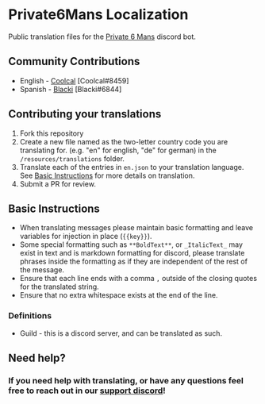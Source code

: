 # Private6Mans Localization
Public translation files for the [Private 6 Mans](https://beta.private6mans.xyz/discord) discord bot.

## Community Contributions
 - English - [Coolcal](https://github.com/coolcalcacol) [Coolcal#8459]
 - Spanish - [Blacki](https://github.com/Blacker2911) [Blacki#6844]

## Contributing your translations
1. Fork this repository
2. Create a new file named as the two-letter country code you are translating for. (e.g. "en" for english, "de" for german) in the `/resources/translations` folder.
3. Translate each of the entries in `en.json` to your translation language. See [Basic Instructions](#basic-instructions) for more details on translation.
5. Submit a PR for review.

## Basic Instructions
* When translating messages please maintain basic formatting and leave variables for injection in place (`{{key}}`).
* Some special formatting such as `**BoldText**`, or `_ItalicText_` may exist in text and is markdown formatting for discord, please translate phrases inside the formatting as if they are independent of the rest of the message.
* Ensure that each line ends with a comma `,` outside of the closing quotes for the translated string.
* Ensure that no extra whitespace exists at the end of the line.

### Definitions
* Guild - this is a discord server, and can be translated as such.

## Need help?
### If you need help with translating, or have any questions feel free to reach out in our **[support discord](https://beta.private6mans.xyz/discord)**!
